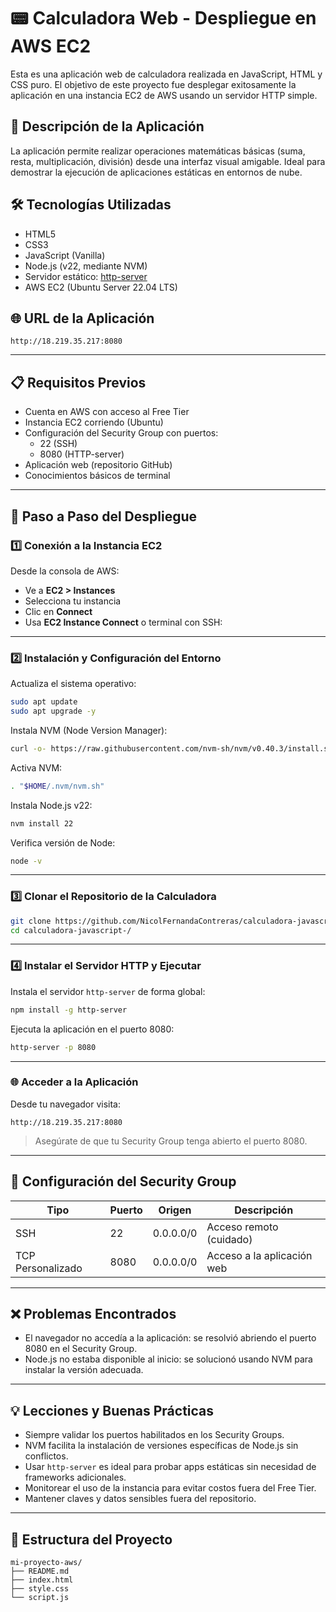 # 📟 Calculadora Web - Despliegue en AWS EC2

Esta es una aplicación web de calculadora realizada en JavaScript, HTML y CSS puro. El objetivo de este proyecto fue desplegar exitosamente la aplicación en una instancia EC2 de AWS usando un servidor HTTP simple.

## 📌 Descripción de la Aplicación

La aplicación permite realizar operaciones matemáticas básicas (suma, resta, multiplicación, división) desde una interfaz visual amigable. Ideal para demostrar la ejecución de aplicaciones estáticas en entornos de nube.

## 🛠️ Tecnologías Utilizadas

- HTML5  
- CSS3  
- JavaScript (Vanilla)  
- Node.js (v22, mediante NVM)  
- Servidor estático: [http-server](https://www.npmjs.com/package/http-server)  
- AWS EC2 (Ubuntu Server 22.04 LTS)

## 🌐 URL de la Aplicación

```
http://18.219.35.217:8080
```


---

## 📋 Requisitos Previos

- Cuenta en AWS con acceso al Free Tier  
- Instancia EC2 corriendo (Ubuntu)  
- Configuración del Security Group con puertos:  
  - 22 (SSH)  
  - 8080 (HTTP-server)  
- Aplicación web (repositorio GitHub)  
- Conocimientos básicos de terminal

---

## 🚀 Paso a Paso del Despliegue

### 1️⃣ Conexión a la Instancia EC2

Desde la consola de AWS:

- Ve a **EC2 > Instances**
- Selecciona tu instancia
- Clic en **Connect**
- Usa **EC2 Instance Connect** o terminal con SSH:

---

### 2️⃣ Instalación y Configuración del Entorno

Actualiza el sistema operativo:

```bash
sudo apt update
sudo apt upgrade -y
```

Instala NVM (Node Version Manager):

```bash
curl -o- https://raw.githubusercontent.com/nvm-sh/nvm/v0.40.3/install.sh | bash
```

Activa NVM:

```bash
. "$HOME/.nvm/nvm.sh"
```

Instala Node.js v22:

```bash
nvm install 22
```

Verifica versión de Node:

```bash
node -v
```

---

### 3️⃣ Clonar el Repositorio de la Calculadora

```bash
git clone https://github.com/NicolFernandaContreras/calculadora-javascript-.git
cd calculadora-javascript-/
```

---

### 4️⃣ Instalar el Servidor HTTP y Ejecutar

Instala el servidor `http-server` de forma global:

```bash
npm install -g http-server
```

Ejecuta la aplicación en el puerto 8080:

```bash
http-server -p 8080
```

---

### 🌐 Acceder a la Aplicación

Desde tu navegador visita:

```
http://18.219.35.217:8080
```

> Asegúrate de que tu Security Group tenga abierto el puerto 8080.

---

## 🔐 Configuración del Security Group

| Tipo              | Puerto | Origen    | Descripción                |
|-------------------|--------|-----------|----------------------------|
| SSH               | 22     | 0.0.0.0/0 | Acceso remoto (cuidado)    |
| TCP Personalizado | 8080   | 0.0.0.0/0 | Acceso a la aplicación web |

---

## ❌ Problemas Encontrados

- El navegador no accedía a la aplicación: se resolvió abriendo el puerto 8080 en el Security Group.  
- Node.js no estaba disponible al inicio: se solucionó usando NVM para instalar la versión adecuada.

---

## 💡 Lecciones y Buenas Prácticas

- Siempre validar los puertos habilitados en los Security Groups.  
- NVM facilita la instalación de versiones específicas de Node.js sin conflictos.  
- Usar `http-server` es ideal para probar apps estáticas sin necesidad de frameworks adicionales.  
- Monitorear el uso de la instancia para evitar costos fuera del Free Tier.  
- Mantener claves y datos sensibles fuera del repositorio.

---

## 📁 Estructura del Proyecto

```
mi-proyecto-aws/
├── README.md
├── index.html
├── style.css
└── script.js
```
